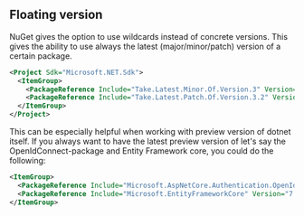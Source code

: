 ## Floating version
NuGet gives the option to use wildcards instead of concrete versions. This gives the ability to use always the latest (major/minor/patch) version of a certain package. 

```xml
<Project Sdk="Microsoft.NET.Sdk">
  <ItemGroup>
    <PackageReference Include="Take.Latest.Minor.Of.Version.3" Version="3.*" />
    <PackageReference Include="Take.Latest.Patch.Of.Version.3.2" Version="3.2.*" />
  </ItemGroup>
</Project>
```

This can be especially helpful when working with preview version of dotnet itself. If you always want to have the latest preview version of let's say the OpenIdConnect-package and Entity Framework core, you could do the following:
```xml
<ItemGroup>
  <PackageReference Include="Microsoft.AspNetCore.Authentication.OpenIdConnect" Version="3.*" />
  <PackageReference Include="Microsoft.EntityFrameworkCore" Version="7.0.0-*" />
</ItemGroup>
```